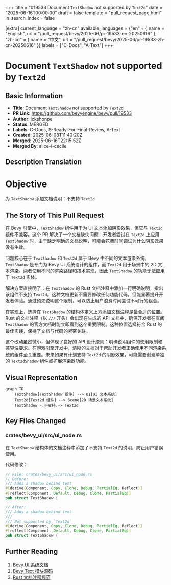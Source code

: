 +++
title = "#19533 Document `TextShadow` not supported by `Text2d`"
date = "2025-06-16T00:00:00"
draft = false
template = "pull_request_page.html"
in_search_index = false

[extra]
current_language = "zh-cn"
available_languages = {"en" = { name = "English", url = "/pull_request/bevy/2025-06/pr-19533-en-20250616" }, "zh-cn" = { name = "中文", url = "/pull_request/bevy/2025-06/pr-19533-zh-cn-20250616" }}
labels = ["C-Docs", "A-Text"]
+++

# Document `TextShadow` not supported by `Text2d`

## Basic Information
- **Title**: Document `TextShadow` not supported by `Text2d`
- **PR Link**: https://github.com/bevyengine/bevy/pull/19533
- **Author**: ickshonpe
- **Status**: MERGED
- **Labels**: C-Docs, S-Ready-For-Final-Review, A-Text
- **Created**: 2025-06-08T11:40:20Z
- **Merged**: 2025-06-16T22:15:52Z
- **Merged By**: alice-i-cecile

## Description Translation
# Objective

为 `TextShadow` 添加文档说明：不支持 `Text2d`

## The Story of This Pull Request

在 Bevy 引擎中，`TextShadow` 组件用于为 UI 文本添加阴影效果，但它与 `Text2d` 组件不兼容。这个 PR 解决了一个文档缺失问题：开发者尝试在 `Text2d` 上应用 `TextShadow` 时，由于缺乏明确的文档说明，可能会花费时间调试为什么阴影效果没有生效。

问题核心在于 `TextShadow` 和 `Text2d` 属于 Bevy 中不同的文本渲染系统。`TextShadow` 是专门为 Bevy UI 系统设计的组件，而 `Text2d` 用于场景中的 2D 文本渲染。两者使用不同的渲染路径和技术实现，因此 `TextShadow` 的功能无法应用于 `Text2d` 实体。

解决方案直接明了：在 `TextShadow` 的 Rust 文档注释中添加一行明确说明，指出该组件不支持 `Text2d`。这种文档更新不需要修改任何功能代码，但能显著提升开发者体验。通过预先说明这个限制，可以防止用户浪费时间尝试不可行的组合。

在实现上，选择在 `TextShadow` 的结构体定义上方添加文档注释是最合适的位置。Rust 的文档注释（以 `///` 开头）会出现在生成的 API 文档中，确保开发者在查阅 `TextShadow` 的官方文档时能立即看到这个重要限制。这种位置选择符合 Rust 的最佳实践，保持了文档与代码的紧密关联。

这个改动虽然微小，但体现了良好的 API 设计原则：明确说明组件的使用限制和兼容性要求。在游戏引擎开发中，清晰的文档对于帮助开发者正确使用不同渲染系统的组件至关重要。未来如果有计划支持 `Text2d` 的阴影效果，可能需要创建单独的 `Text2dShadow` 组件或扩展渲染器功能。

## Visual Representation

```mermaid
graph TD
    TextShadow[TextShadow 组件] --> UI[UI 文本系统]
    Text2d[Text2d 组件] --> Scene[2D 场景文本系统]
    TextShadow -.不支持.-> Text2d
```

## Key Files Changed

### crates/bevy_ui/src/ui_node.rs
在 `TextShadow` 结构体的文档注释中添加了不支持 `Text2d` 的说明，防止用户错误使用。

代码修改：
```rust
// File: crates/bevy_ui/src/ui_node.rs
// Before:
/// Adds a shadow behind text
#[derive(Component, Copy, Clone, Debug, PartialEq, Reflect)]
#[reflect(Component, Default, Debug, Clone, PartialEq)]
pub struct TextShadow {

// After:
/// Adds a shadow behind text
///
/// Not supported by `Text2d`
#[derive(Component, Copy, Clone, Debug, PartialEq, Reflect)]
#[reflect(Component, Default, Debug, Clone, PartialEq)]
pub struct TextShadow {
```

## Further Reading
1. [Bevy UI 系统文档](https://docs.rs/bevy_ui/latest/bevy_ui/)
2. [Bevy Text 模块源码](https://github.com/bevyengine/bevy/tree/main/crates/bevy_text)
3. [Rust 文档注释规范](https://doc.rust-lang.org/rustdoc/how-to-write-documentation.html)